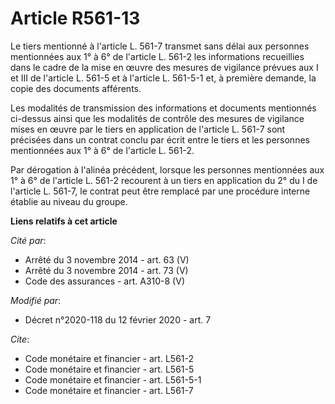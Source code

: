 # Article R561-13

Le tiers mentionné à l'article L. 561-7 transmet sans délai aux personnes mentionnées aux 1° à 6° de l'article L. 561-2 les
informations recueillies dans le cadre de la mise en œuvre des mesures de vigilance prévues aux I et III de l'article L.
561-5 et à l'article L. 561-5-1 et, à première demande, la copie des documents afférents. 

Les modalités de transmission des informations et documents mentionnés ci-dessus ainsi que les modalités de contrôle des
mesures de vigilance mises en œuvre par le tiers en application de l'article L. 561-7 sont précisées dans un contrat conclu
par écrit entre le tiers et les personnes mentionnées aux 1° à 6° de l'article L. 561-2. 

Par dérogation à l'alinéa précédent, lorsque les personnes mentionnées aux 1° à 6° de l'article L. 561-2 recourent à un tiers
en application du 2° du I de l'article L. 561-7, le contrat peut être remplacé par une procédure interne établie au niveau du
groupe.

**Liens relatifs à cet article**

_Cité par_:

  - Arrêté du 3 novembre 2014 - art. 63 (V)
  - Arrêté du 3 novembre 2014 - art. 73 (V)
  - Code des assurances - art. A310-8 (V)

_Modifié par_:

  - Décret n°2020-118 du 12 février 2020 - art. 7

_Cite_:

  - Code monétaire et financier - art. L561-2
  - Code monétaire et financier - art. L561-5
  - Code monétaire et financier - art. L561-5-1
  - Code monétaire et financier - art. L561-7
